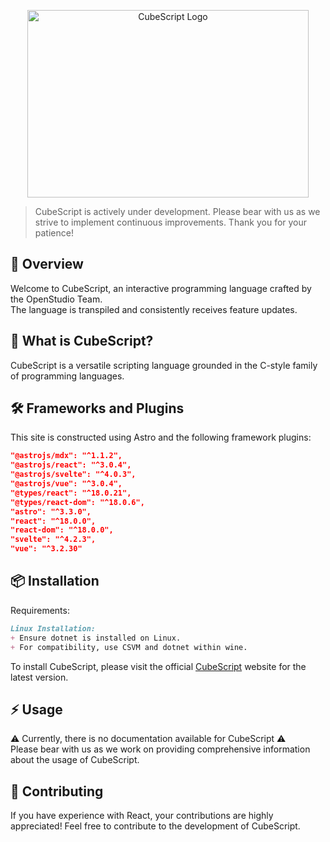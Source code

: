 <p align="center">
  <img src="https://media.discordapp.net/attachments/1081010638911971330/1182351396658491472/Screenshot_2023-12-07_105852.png?ex=6584618b&is=6571ec8b&hm=da1a247aaf9ff142b0802eae574f29c697c79ecb8fd136ca2304df971b12eb2e&=&format=webp&quality=lossless" 
       alt="CubeScript Logo" 
       width="450" 
       height="300">
</p>

> CubeScript is actively under development. Please bear with us as we strive to implement continuous improvements. Thank you for your patience!
  
  ## 🚀 Overview

  Welcome to CubeScript, an interactive programming language crafted by the OpenStudio Team.
  <br>
  The language is transpiled and consistently receives feature updates.

  ## 🤔 What is CubeScript?

  CubeScript is a versatile scripting language grounded in the C-style family of programming languages.

  ## 🛠️ Frameworks and Plugins

  This site is constructed using Astro and the following framework plugins:

  ```json
  "@astrojs/mdx": "^1.1.2",
  "@astrojs/react": "^3.0.4",
  "@astrojs/svelte": "^4.0.3",
  "@astrojs/vue": "^3.0.4",
  "@types/react": "^18.0.21",
  "@types/react-dom": "^18.0.6",
  "astro": "^3.3.0",
  "react": "^18.0.0",
  "react-dom": "^18.0.0",
  "svelte": "^4.2.3",
  "vue": "^3.2.30"
  ```
  
  ## 📦 Installation
  
  Requirements:
```md
Linux Installation: 
+ Ensure dotnet is installed on Linux.
+ For compatibility, use CSVM and dotnet within wine.
```

  To install CubeScript, please visit the official [CubeScript](https://cubescript.vercel.app/#downloads) website for the latest version.

  ## ️⚡ Usage
  
  ⚠️ Currently, there is no documentation available for CubeScript ⚠️
  <br> Please bear with us as we work on providing comprehensive information about the usage of CubeScript.
  
  ## 📄 Contributing
  If you have experience with React, your contributions are highly appreciated! Feel free to contribute to the development of CubeScript.

